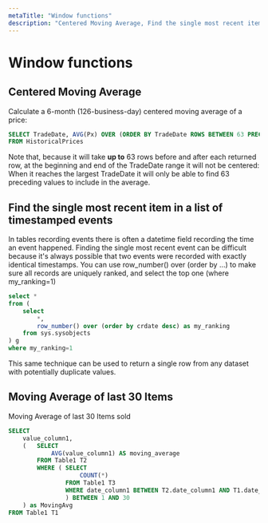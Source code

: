 ```yaml
---
metaTitle: "Window functions"
description: "Centered Moving Average, Find the single most recent item in a list of timestamped events, Moving Average of last 30 Items"
---
```


# Window functions



## Centered Moving Average


Calculate a 6-month (126-business-day) centered moving average of a price:

```sql
SELECT TradeDate, AVG(Px) OVER (ORDER BY TradeDate ROWS BETWEEN 63 PRECEDING AND 63 FOLLOWING) AS PxMovingAverage
FROM HistoricalPrices

```

Note that, because it will take **up to** 63 rows before and after each returned row, at the beginning and end of the TradeDate range it will not be centered: When it reaches the largest TradeDate it will only be able to find 63 preceding values to include in the average.



## Find the single most recent item in a list of timestamped events


In tables recording events there is often a datetime field recording the time an event happened. Finding the single most recent event can be difficult because it's always possible that two events were recorded with exactly identical timestamps. You can use row_number() over (order by ...) to make sure all records are uniquely ranked, and select the top one (where my_ranking=1)

```sql
select *
from (
    select 
        *,
        row_number() over (order by crdate desc) as my_ranking
    from sys.sysobjects
) g
where my_ranking=1

```

This same technique can be used to return a single row from any dataset with potentially duplicate values.



## Moving Average of last 30 Items


Moving Average of last 30 Items sold

```sql
SELECT
    value_column1,
    (   SELECT
            AVG(value_column1) AS moving_average
        FROM Table1 T2
        WHERE ( SELECT
                    COUNT(*)
                FROM Table1 T3
                WHERE date_column1 BETWEEN T2.date_column1 AND T1.date_column1
                ) BETWEEN 1 AND 30
    ) as MovingAvg
FROM Table1 T1

```

